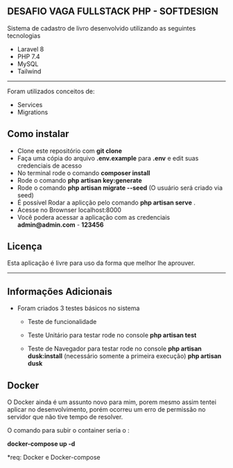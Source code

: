 ## DESAFIO VAGA FULLSTACK PHP - SOFTDESIGN

Sistema de cadastro de livro desenvolvido utilizando as seguintes tecnologias

- Laravel 8
- PHP 7.4
- MySQL 
- Tailwind
- - - - -

Foram utilizados conceitos de:
- Services
- Migrations

## Como instalar

- Clone este repositório com __git clone__
- Faça uma cópia do arquivo __.env.example__ para __.env__ e edit suas credenciais de acesso
- No terminal rode o comando __composer install__
- Rode o comando __php artisan key:generate__
- Rode o comando  __php artisan migrate --seed__ (O usuário será criado via seed)
- É possível Rodar a aplicção pelo comando __php artisan serve__ .
- Acesse no Brownser localhost:8000 
- Você podera acessar a aplicação com as credenciais __admin@admin.com__ - __123456__

## Licença

Esta aplicação é livre para uso da forma que melhor lhe aprouver.

---

## Informações Adicionais

- Foram criados 3 testes básicos no sistema
   - Teste de funcionalidade
   - Teste Unitário
   para testar rode no console __php artisan test__

   - Teste de Navegador
   para testar rode no console
      __php artisan dusk:install__ (necessário somente a primeira execução)
      __php artisan dusk__

## Docker

O Docker ainda é um assunto novo para mim, porem mesmo assim tentei aplicar no desenvolvimento, porém ocorreu um erro de permissão no servidor que não tive tempo de resolver.

O comando para subir o container seria o :

__docker-compose up -d__

*req: Docker e Docker-compose
